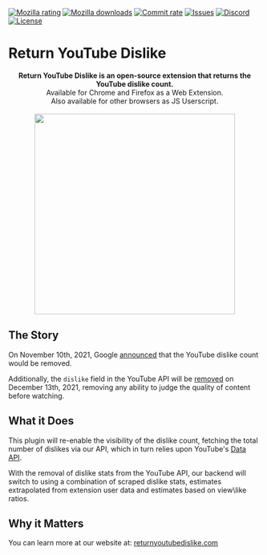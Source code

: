 [![Mozilla rating](https://img.shields.io/amo/stars/return-youtube-dislikes?label=Firefox&style=flat&logo=firefox)](https://addons.mozilla.org/en-US/firefox/addon/return-youtube-dislikes/)
[![Mozilla downloads](https://img.shields.io/amo/dw/return-youtube-dislikes?label=Firefox&style=flat&logo=firefox)](https://addons.mozilla.org/en-US/firefox/addon/return-youtube-dislikes/)
[![Commit rate](https://img.shields.io/github/commit-activity/m/Anarios/return-youtube-dislike?label=Commits&style=flat)](https://github.com/Anarios/return-youtube-dislike/commits/main)
[![Issues](https://img.shields.io/github/issues/Anarios/return-youtube-dislike?style=flat)](https://github.com/Anarios/return-youtube-dislike/issues)
[![Discord](https://img.shields.io/discord/909435648170160229?label=Discord&style=flat&logo=discord)](https://discord.gg/UMxyMmCgfF)
[![License](https://img.shields.io/badge/License-GPLv3-blue.svg?style=flat)](https://github.com/Anarios/return-youtube-dislike/blob/main/LICENSE)
<!---[![Chrome Web Store](https://img.shields.io/chrome-web-store/rating/gebbhagfogifgggkldgodflihgfeippi?label=Chrome&style=flat&logo=google)](https://chrome.google.com/webstore/detail/youtube-dislike-button/gebbhagfogifgggkldgodflihgfeippi/) -->


# Return YouTube Dislike

<p align="center">
    <b>Return YouTube Dislike is an open-source extension that returns the YouTube dislike count.</b><br>
    Available for Chrome and Firefox as a Web Extension.<br>
    Also available for other browsers as JS Userscript.<br><br>
    <img width="400px" src="https://user-images.githubusercontent.com/18729296/141743755-2be73297-250e-4cd1-ac93-8978c5a39d10.png"/>
</p>

## The Story

On November 10th, 2021, Google [announced](https://blog.youtube/news-and-events/update-to-youtube/) that the YouTube dislike count would be removed.  
  
Additionally, the `dislike` field in the YouTube API will be [removed](https://support.google.com/youtube/thread/134791097/update-to-youtube-dislike-counts) on December 13th, 2021, removing any ability to judge the quality of content before watching.

## What it Does

This plugin will re-enable the visibility of the dislike count, fetching the total number of dislikes via our API, which in turn relies upon YouTube's [Data API](https://developers.google.com/youtube/v3).

With the removal of dislike stats from the YouTube API, our backend will switch to using a combination of scraped dislike stats, estimates extrapolated from extension user data
and estimates based on view\like ratios.

## Why it Matters

You can learn more at our website at: [returnyoutubedislike.com](https://www.returnyoutubedislike.com/)


